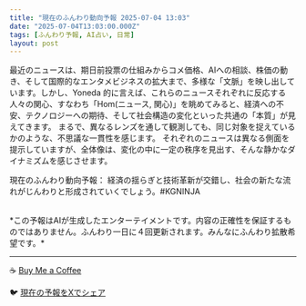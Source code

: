 ```yaml
---
title: "現在のふんわり動向予報 2025-07-04 13:03"
date: "2025-07-04T13:03:00.000Z"
tags: [ふんわり予報, AI占い, 日常]
layout: post
---
```


最近のニュースは、期日前投票の仕組みからコメ価格、AIへの相談、株価の動き、そして国際的なエンタメビジネスの拡大まで、多様な「文脈」を映し出しています。しかし、Yoneda 的に言えば、これらのニュースそれぞれに反応する人々の関心、すなわち「Hom(ニュース, 関心)」を眺めてみると、経済への不安、テクノロジーへの期待、そして社会構造の変化といった共通の「本質」が見えてきます。  まるで、異なるレンズを通して観測しても、同じ対象を捉えているかのような、不思議な一貫性を感じます。  それぞれのニュースは異なる側面を提示していますが、全体像は、変化の中に一定の秩序を見出す、そんな静かなダイナミズムを感じさせます。


現在のふんわり動向予報：
経済の揺らぎと技術革新が交錯し、社会の新たな流れがじんわりと形成されていくでしょう。#KGNINJA

<br>
*この予報はAIが生成したエンターテイメントです。内容の正確性を保証するものではありません。ふんわり一日に４回更新されます。みんなにふんわり拡散希望です。*

---
☕️ [Buy Me a Coffee](https://www.buymeacoffee.com/kgninja)

🐦 [現在の予報をXでシェア](https://twitter.com/intent/tweet?text=%E7%8F%BE%E5%9C%A8%E3%81%AE%E3%81%B5%E3%82%93%E3%82%8F%E3%82%8A%E4%BA%88%E5%A0%B1%3A%20%E3%80%8C%E6%9C%80%E8%BF%91%E3%81%AE%E3%83%8B%E3%83%A5%E3%83%BC%E3%82%B9%E3%81%AF%E3%80%81%E6%9C%9F%E6%97%A5%E5%89%8D%E6%8A%95%E7%A5%A8%E3%81%AE%E4%BB%95%E7%B5%84%E3%81%BF%E3%81%8B%E3%82%89%E3%82%B3%E3%83%A1%E4%BE%A1%E6%A0%BC%E3%80%81AI%E3%81%B8%E3%81%AE%E7%9B%B8%E8%AB%87%E3%80%81%E6%A0%AA%E4%BE%A1%E3%81%AE%E5%8B%95%E3%81%8D%E3%80%81%E3%81%9D%E3%81%97%E3%81%A6%E5%9B%BD%E9%9A%9B%E7%9A%84%E3%81%AA%E3%82%A8%E3%83%B3%E3%82%BF%E3%83%A1%E3%83%93%E3%82%B8%E3%83%8D%E3%82%B9%E3%81%AE%E6%8B%A1%E5%A4%A7%E3%81%BE%E3%81%A7%E3%80%81%E5%A4%9A%E6%A7%98%E3%81%AA%E3%80%8C%E6%96%87%E8%84%88%E3%80%8D%E3%82%92%E6%98%A0%E3%81%97%E5%87%BA%E3%81%97%E3%81%A6%E3%81%84%E3%81%BE%E3%81%99%E3%80%82%E3%80%8D%23KGNINJA%20%E7%B6%9A%E3%81%8D%E3%81%AF%E3%83%96%E3%83%AD%E3%82%B0%E3%81%A7%EF%BC%81%F0%9F%91%87&url=https%3A%2F%2Fkg-ninja.github.io%2FFunwariyoso%2F)
